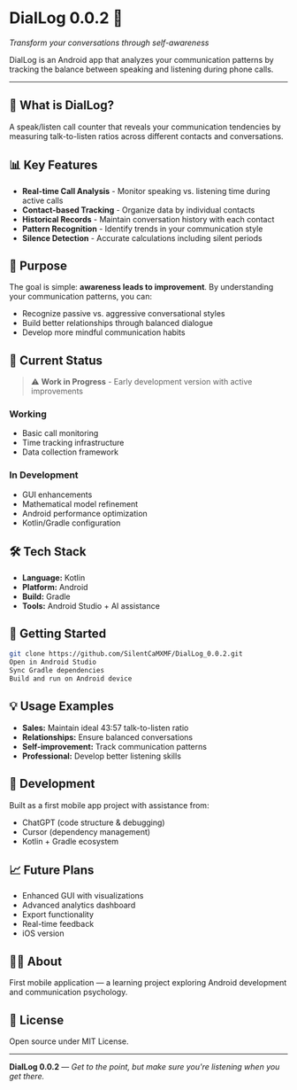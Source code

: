 
# DialLog 0.0.2 🎯
*Transform your conversations through self-awareness*

DialLog is an Android app that analyzes your communication patterns by tracking the balance between speaking and listening during phone calls.

---

## 🌟 What is DialLog?

A speak/listen call counter that reveals your communication tendencies by measuring talk-to-listen ratios across different contacts and conversations.

## 📊 Key Features

- **Real-time Call Analysis** - Monitor speaking vs. listening time during active calls
- **Contact-based Tracking** - Organize data by individual contacts
- **Historical Records** - Maintain conversation history with each contact
- **Pattern Recognition** - Identify trends in your communication style
- **Silence Detection** - Accurate calculations including silent periods

## 🎯 Purpose

The goal is simple: **awareness leads to improvement**. By understanding your communication patterns, you can:

- Recognize passive vs. aggressive conversational styles
- Build better relationships through balanced dialogue
- Develop more mindful communication habits

## 🚧 Current Status

> ⚠️ **Work in Progress** - Early development version with active improvements

### Working
- Basic call monitoring
- Time tracking infrastructure
- Data collection framework

### In Development
- GUI enhancements
- Mathematical model refinement
- Android performance optimization
- Kotlin/Gradle configuration

## 🛠️ Tech Stack

- **Language:** Kotlin
- **Platform:** Android
- **Build:** Gradle
- **Tools:** Android Studio + AI assistance

## 🚀 Getting Started

```bash
git clone https://github.com/SilentCaMXMF/DialLog_0.0.2.git
Open in Android Studio
Sync Gradle dependencies
Build and run on Android device
```
## 💡 Usage Examples
- **Sales:** Maintain ideal 43:57 talk-to-listen ratio  
- **Relationships:** Ensure balanced conversations  
- **Self-improvement:** Track communication patterns  
- **Professional:** Develop better listening skills  

## 🤝 Development
Built as a first mobile app project with assistance from:  
- ChatGPT (code structure & debugging)  
- Cursor (dependency management)  
- Kotlin + Gradle ecosystem  

## 📈 Future Plans
- Enhanced GUI with visualizations  
- Advanced analytics dashboard  
- Export functionality  
- Real-time feedback  
- iOS version  

## 🙋‍♂️ About
First mobile application — a learning project exploring Android development and communication psychology.

## 📄 License
Open source under MIT License.

---

**DialLog 0.0.2** — *Get to the point, but make sure you're listening when you get there.*
